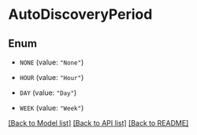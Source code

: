 # AutoDiscoveryPeriod

## Enum


* `NONE` (value: `"None"`)

* `HOUR` (value: `"Hour"`)

* `DAY` (value: `"Day"`)

* `WEEK` (value: `"Week"`)


[[Back to Model list]](../README.md#documentation-for-models) [[Back to API list]](../README.md#documentation-for-api-endpoints) [[Back to README]](../README.md)


